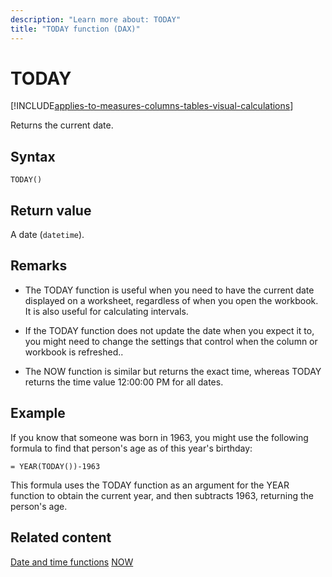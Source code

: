 ```yaml
---
description: "Learn more about: TODAY"
title: "TODAY function (DAX)"
---
```

# TODAY

[!INCLUDE[applies-to-measures-columns-tables-visual-calculations](includes/applies-to-measures-columns-tables-visual-calculations.md)]

Returns the current date.

## Syntax

```dax
TODAY()
```

## Return value

A date (`datetime`).

## Remarks

- The TODAY function is useful when you need to have the current date displayed on a worksheet, regardless of when you open the workbook. It is also useful for calculating intervals.

- If the TODAY function does not update the date when you expect it to, you might need to change the settings that control when the column or workbook is refreshed..

- The NOW function is similar but returns the exact time, whereas TODAY returns the time value 12:00:00 PM for all dates.

## Example

If you know that someone was born in 1963, you might use the following formula to find that person's age as of this year's birthday:

```dax
= YEAR(TODAY())-1963
```

This formula uses the TODAY function as an argument for the YEAR function to obtain the current year, and then subtracts 1963, returning the person's age.

## Related content

[Date and time functions](date-and-time-functions-dax.md)
[NOW](now-function-dax.md)
